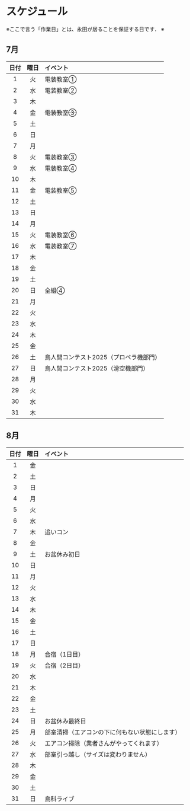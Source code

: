 # スケジュール
※ここで言う「作業日」とは、永田が居ることを保証する日です．
※

## 7月
|日付|曜日|イベント|
|:--:|:--:|:--|
| 1 | 火 | 電装教室① |
| 2 | 水 | 電装教室② |
| 3 | 木 |  |
| 4 | 金 | ~~電装教室③~~ |
| 5 | 土 |  |
| 6 | 日 |  |
| 7 | 月 |  |
| 8 | 火 | 電装教室③ |
| 9 | 水 | 電装教室④ |
| 10 | 木 |  |
| 11 | 金 | 電装教室⑤ |
| 12 | 土 |  |
| 13 | 日 |  |
| 14 | 月 |  |
| 15 | 火 | 電装教室⑥ |
| 16 | 水 | 電装教室⑦ |
| 17 | 木 |  |
| 18 | 金 |  |
| 19 | 土 |  |
| 20 | 日 | 全組④ |
| 21 | 月 |  |
| 22 | 火 |  |
| 23 | 水 |  |
| 24 | 木 |  |
| 25 | 金 |  |
| 26 | 土 | 鳥人間コンテスト2025（プロペラ機部門） |
| 27 | 日 | 鳥人間コンテスト2025（滑空機部門） |
| 28 | 月 |  |
| 29 | 火 |  |
| 30 | 水 |  |
| 31 | 木 |  |

## 8月
| 日付 | 曜日 | イベント |
|:--:|:--:|:--|
| 1 | 金 |  |
| 2 | 土 |  |
| 3 | 日 |  |
| 4 | 月 |  |
| 5 | 火 |  |
| 6 | 水 |  |
| 7 | 木 | 追いコン |
| 8 | 金 |  |
| 9 | 土 | お盆休み初日 |
| 10 | 日 |  |
| 11 | 月 |  |
| 12 | 火 |  |
| 13 | 水 |  |
| 14 | 木 |  |
| 15 | 金 |  |
| 16 | 土 |  |
| 17 | 日 |  |
| 18 | 月 | 合宿（1日目） |
| 19 | 火 | 合宿（2日目） |
| 20 | 水 |  |
| 21 | 木 |  |
| 22 | 金 |  |
| 23 | 土 |  |
| 24 | 日 | お盆休み最終日 |
| 25 | 月 | 部室清掃（エアコンの下に何もない状態にします） |
| 26 | 火 | エアコン掃除（業者さんがやってくれます） |
| 27 | 水 | 部室引っ越し（サイズは変わりません） |
| 28 | 木 |  |
| 29 | 金 |  |
| 30 | 土 |  |
| 31 | 日 | 鳥科ライブ |
